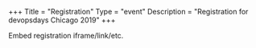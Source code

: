 +++
Title = "Registration"
Type = "event"
Description = "Registration for devopsdays Chicago 2019"
+++

<div style="width:100%; text-align:left;">

Embed registration iframe/link/etc.
</div></div>
</div>
